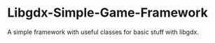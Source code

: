 Libgdx-Simple-Game-Framework
============================

A simple framework with useful classes for basic stuff with libgdx.
